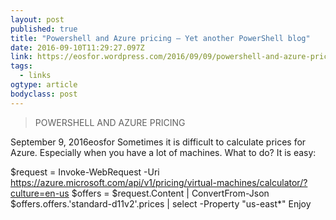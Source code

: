 ```yaml
---
layout: post 
published: true 
title: "Powershell and Azure pricing – Yet another PowerShell blog" 
date: 2016-09-10T11:29:27.097Z 
link: https://eosfor.wordpress.com/2016/09/09/powershell-and-azure-pricing/ 
tags:
  - links
ogtype: article 
bodyclass: post 
---
```


> POWERSHELL AND AZURE PRICING

September 9, 2016eosfor
Sometimes it is difficult to calculate prices for Azure. Especially when you have a lot of machines. What to do? It is easy:

$request = Invoke-WebRequest -Uri https://azure.microsoft.com/api/v1/pricing/virtual-machines/calculator/?culture=en-us
$offers = $request.Content | ConvertFrom-Json
 
$offers.offers.'standard-d11v2'.prices | select -Property "us-east*"
Enjoy